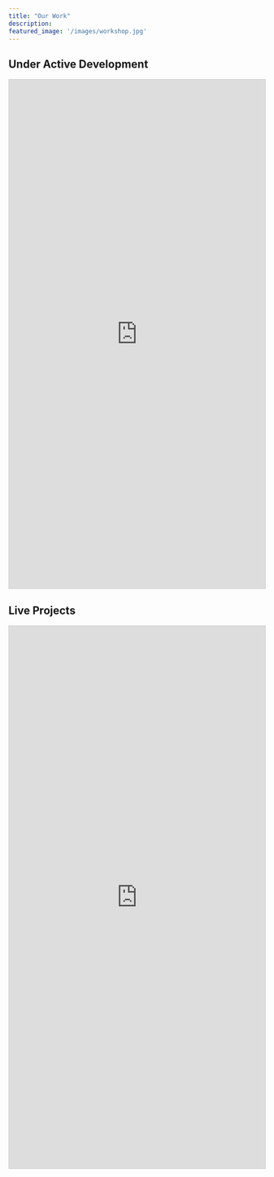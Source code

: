 ```yaml
---
title: "Our Work"
description:
featured_image: '/images/workshop.jpg'
---
```


## Under Active Development

<iframe class="airtable-embed" src="https://airtable.com/embed/shrJwZqwa8KIahHR6?backgroundColor=orange" frameborder="0" onmousewheel="" width="100%" height="1000" style="background: transparent; border: 1px solid #ccc;"></iframe>

## Live Projects

<iframe class="airtable-embed" src="https://airtable.com/embed/shru6Nl8OxRNfnt6g?backgroundColor=orange&viewControls=on" frameborder="0" onmousewheel="" width="100%" height="1066" style="background: transparent; border: 1px solid #ccc;"></iframe>
